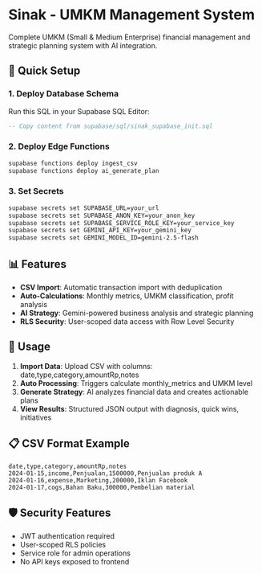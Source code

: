 # Sinak - UMKM Management System

Complete UMKM (Small & Medium Enterprise) financial management and strategic planning system with AI integration.

## 🚀 Quick Setup

### 1. Deploy Database Schema
Run this SQL in your Supabase SQL Editor:
```sql
-- Copy content from supabase/sql/sinak_supabase_init.sql
```

### 2. Deploy Edge Functions
```bash
supabase functions deploy ingest_csv
supabase functions deploy ai_generate_plan
```

### 3. Set Secrets
```bash
supabase secrets set SUPABASE_URL=your_url
supabase secrets set SUPABASE_ANON_KEY=your_anon_key  
supabase secrets set SUPABASE_SERVICE_ROLE_KEY=your_service_key
supabase secrets set GEMINI_API_KEY=your_gemini_key
supabase secrets set GEMINI_MODEL_ID=gemini-2.5-flash
```

## 📊 Features

- **CSV Import**: Automatic transaction import with deduplication
- **Auto-Calculations**: Monthly metrics, UMKM classification, profit analysis
- **AI Strategy**: Gemini-powered business analysis and strategic planning
- **RLS Security**: User-scoped data access with Row Level Security

## 🔧 Usage

1. **Import Data**: Upload CSV with columns: date,type,category,amountRp,notes
2. **Auto Processing**: Triggers calculate monthly_metrics and UMKM level
3. **Generate Strategy**: AI analyzes financial data and creates actionable plans
4. **View Results**: Structured JSON output with diagnosis, quick wins, initiatives

## 📋 CSV Format Example
```csv
date,type,category,amountRp,notes
2024-01-15,income,Penjualan,1500000,Penjualan produk A
2024-01-16,expense,Marketing,200000,Iklan Facebook
2024-01-17,cogs,Bahan Baku,300000,Pembelian material
```

## 🛡️ Security Features
- JWT authentication required
- User-scoped RLS policies 
- Service role for admin operations
- No API keys exposed to frontend